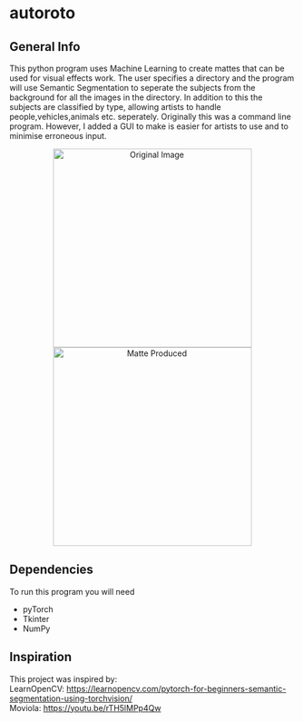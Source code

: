 # autoroto

## General Info
This python program uses Machine Learning to create mattes that can be used for visual effects work.
The user specifies a directory and the program will use Semantic Segmentation to seperate the subjects from the background for all the images in the directory.
In addition to this the subjects are classified by type, allowing artists to handle people,vehicles,animals etc. seperately.
Originally this was a command line program. However, I added a GUI to make is easier for artists to use and to minimise erroneous input.


<p align="center">
  <img src="https://lh3.googleusercontent.com/-ELUnFgFJqUU/XPPXOOmhfMI/AAAAAAAAAP0/2cabsTI9uGUYxM3O3w4EOxjR_iJvEQAvACK8BGAs/s374/index3.png" width="350" title="Original Image">
  <img src="https://lh3.googleusercontent.com/-gdUavPeOxdg/XPPXQngAnvI/AAAAAAAAAQA/yoksBterCGQGt-lv3aX4kfyMUDXTar7yACK8BGAs/s374/index4.png" width="350" title="Matte Produced">
</p>


## Dependencies
To run this program you will need
* pyTorch
* Tkinter
* NumPy

## Inspiration
This project was inspired by: <br>
LearnOpenCV: https://learnopencv.com/pytorch-for-beginners-semantic-segmentation-using-torchvision/ <br>
Moviola: https://youtu.be/rTH5lMPp4Qw 
